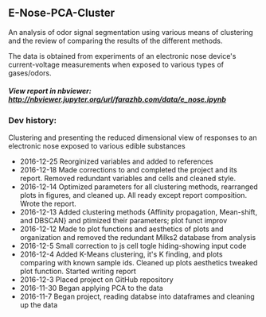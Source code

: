 
## E-Nose-PCA-Cluster

An analysis of odor signal segmentation using various means of clustering and the review of comparing the results of the different methods.

The data is obtained from experiments of an electronic nose device's current-voltage measurements when exposed to various types of gases/odors.



##### View report in nbviewer: http://nbviewer.jupyter.org/url/farazhb.com/data/e_nose.ipynb

### Dev history:

Clustering and presenting the reduced dimensional view of responses to an electronic nose exposed to various edible substances

- 2016-12-25  Reorginized variables and added to references
- 2016-12-18  Made corrections to and completed the project and its report. Removed redundant variables and cells and cleaned style.
- 2016-12-14  Optimized parameters for all clustering methods, rearranged plots in figures, and cleaned up. All ready except report composition. Wrote the report.
- 2016-12-13  Added clustering methods {Affinity propagation, Mean-shift, and DBSCAN} and ptimized their parameters; plot funct improv
- 2016-12-12  Made to plot functions and aesthetics of plots and organization and removed the redundant Milks2 database from analysis
- 2016-12-5   Small correction to js cell togle hiding-showing input code
- 2016-12-4   Added K-Means clustering, it's K finding, and plots comparing with known sample ids. Cleaned up plots aesthetics tweaked plot function. Started writing report
- 2016-12-3   Placed project on GitHub repository
- 2016-11-30  Began applying PCA to the data
- 2016-11-7   Began project, reading databse into dataframes and cleaning up the data

